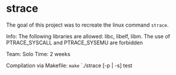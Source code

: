 # strace

The goal of this project was to recreate the linux command `strace`.

Info:
    The following libraries are allowed: libc, libelf, libm.
    The use of PTRACE_SYSCALL and PTRACE_SYSEMU are forbidden

Team:   Solo
Time:   2 weeks

Compilation via Makefile:
`make`
`./strace [-p | -s] test

